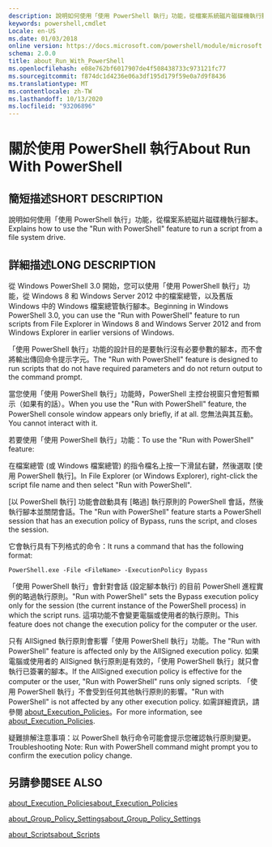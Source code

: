 ```yaml
---
description: 說明如何使用「使用 PowerShell 執行」功能，從檔案系統磁片磁碟機執行腳本。
keywords: powershell,cmdlet
Locale: en-US
ms.date: 01/03/2018
online version: https://docs.microsoft.com/powershell/module/microsoft.powershell.core/about/about_run_with_powershell?view=powershell-6&WT.mc_id=ps-gethelp
schema: 2.0.0
title: about_Run_With_PowerShell
ms.openlocfilehash: e08e762bf6017907de4f508438733c973121fc77
ms.sourcegitcommit: f874dc1d4236e06a3df195d179f59e0a7d9f8436
ms.translationtype: MT
ms.contentlocale: zh-TW
ms.lasthandoff: 10/13/2020
ms.locfileid: "93206896"
---
```

# <a name="about-run-with-powershell"></a><span data-ttu-id="28f0a-104">關於使用 PowerShell 執行</span><span class="sxs-lookup"><span data-stu-id="28f0a-104">About Run With PowerShell</span></span>

## <a name="short-description"></a><span data-ttu-id="28f0a-105">簡短描述</span><span class="sxs-lookup"><span data-stu-id="28f0a-105">SHORT DESCRIPTION</span></span>
<span data-ttu-id="28f0a-106">說明如何使用「使用 PowerShell 執行」功能，從檔案系統磁片磁碟機執行腳本。</span><span class="sxs-lookup"><span data-stu-id="28f0a-106">Explains how to use the "Run with PowerShell" feature to run a script from a file system drive.</span></span>

## <a name="long-description"></a><span data-ttu-id="28f0a-107">詳細描述</span><span class="sxs-lookup"><span data-stu-id="28f0a-107">LONG DESCRIPTION</span></span>

<span data-ttu-id="28f0a-108">從 Windows PowerShell 3.0 開始，您可以使用「使用 PowerShell 執行」功能，從 Windows 8 和 Windows Server 2012 中的檔案總管，以及舊版 Windows 中的 Windows 檔案總管執行腳本。</span><span class="sxs-lookup"><span data-stu-id="28f0a-108">Beginning in Windows PowerShell 3.0, you can use the "Run with PowerShell" feature to run scripts from File Explorer in Windows 8 and Windows Server 2012 and from Windows Explorer in earlier versions of Windows.</span></span>

<span data-ttu-id="28f0a-109">「使用 PowerShell 執行」功能的設計目的是要執行沒有必要參數的腳本，而不會將輸出傳回命令提示字元。</span><span class="sxs-lookup"><span data-stu-id="28f0a-109">The "Run with PowerShell" feature is designed to run scripts that do not have required parameters and do not return output to the command prompt.</span></span>

<span data-ttu-id="28f0a-110">當您使用「使用 PowerShell 執行」功能時，PowerShell 主控台視窗只會短暫顯示（如果有的話）。</span><span class="sxs-lookup"><span data-stu-id="28f0a-110">When you use the "Run with PowerShell" feature, the PowerShell console window appears only briefly, if at all.</span></span> <span data-ttu-id="28f0a-111">您無法與其互動。</span><span class="sxs-lookup"><span data-stu-id="28f0a-111">You cannot interact with it.</span></span>

<span data-ttu-id="28f0a-112">若要使用「使用 PowerShell 執行」功能：</span><span class="sxs-lookup"><span data-stu-id="28f0a-112">To use the "Run with PowerShell" feature:</span></span>

<span data-ttu-id="28f0a-113">在檔案總管 (或 Windows 檔案總管) 的指令檔名上按一下滑鼠右鍵，然後選取 [使用 PowerShell 執行]。</span><span class="sxs-lookup"><span data-stu-id="28f0a-113">In File Explorer (or Windows Explorer), right-click the script file name and then select "Run with PowerShell".</span></span>

<span data-ttu-id="28f0a-114">[以 PowerShell 執行] 功能會啟動具有 [略過] 執行原則的 PowerShell 會話，然後執行腳本並關閉會話。</span><span class="sxs-lookup"><span data-stu-id="28f0a-114">The "Run with PowerShell" feature starts a PowerShell session that has an execution policy of Bypass, runs the script, and closes the session.</span></span>

<span data-ttu-id="28f0a-115">它會執行具有下列格式的命令：</span><span class="sxs-lookup"><span data-stu-id="28f0a-115">It runs a command that has the following format:</span></span>

```
PowerShell.exe -File <FileName> -ExecutionPolicy Bypass
```

<span data-ttu-id="28f0a-116">「使用 PowerShell 執行」會針對會話 (設定腳本執行) 的目前 PowerShell 進程實例的略過執行原則。</span><span class="sxs-lookup"><span data-stu-id="28f0a-116">"Run with PowerShell" sets the Bypass execution policy only for the session (the current instance of the PowerShell process) in which the script runs.</span></span>
<span data-ttu-id="28f0a-117">這項功能不會變更電腦或使用者的執行原則。</span><span class="sxs-lookup"><span data-stu-id="28f0a-117">This feature does not change the execution policy for the computer or the user.</span></span>

<span data-ttu-id="28f0a-118">只有 AllSigned 執行原則會影響「使用 PowerShell 執行」功能。</span><span class="sxs-lookup"><span data-stu-id="28f0a-118">The "Run with PowerShell" feature is affected only by the AllSigned execution policy.</span></span> <span data-ttu-id="28f0a-119">如果電腦或使用者的 AllSigned 執行原則是有效的，「使用 PowerShell 執行」就只會執行已簽署的腳本。</span><span class="sxs-lookup"><span data-stu-id="28f0a-119">If the AllSigned execution policy is effective for the computer or the user, "Run with PowerShell" runs only signed scripts.</span></span> <span data-ttu-id="28f0a-120">「使用 PowerShell 執行」不會受到任何其他執行原則的影響。</span><span class="sxs-lookup"><span data-stu-id="28f0a-120">"Run with PowerShell" is not affected by any other execution policy.</span></span> <span data-ttu-id="28f0a-121">如需詳細資訊，請參閱 [about_Execution_Policies](about_Execution_Policies.md)。</span><span class="sxs-lookup"><span data-stu-id="28f0a-121">For more information, see [about_Execution_Policies](about_Execution_Policies.md).</span></span>

<span data-ttu-id="28f0a-122">疑難排解注意事項：以 PowerShell 執行命令可能會提示您確認執行原則變更。</span><span class="sxs-lookup"><span data-stu-id="28f0a-122">Troubleshooting Note: Run with PowerShell command might prompt you to confirm the execution policy change.</span></span>

## <a name="see-also"></a><span data-ttu-id="28f0a-123">另請參閱</span><span class="sxs-lookup"><span data-stu-id="28f0a-123">SEE ALSO</span></span>

[<span data-ttu-id="28f0a-124">about_Execution_Policies</span><span class="sxs-lookup"><span data-stu-id="28f0a-124">about_Execution_Policies</span></span>](about_Execution_Policies.md)

[<span data-ttu-id="28f0a-125">about_Group_Policy_Settings</span><span class="sxs-lookup"><span data-stu-id="28f0a-125">about_Group_Policy_Settings</span></span>](about_Group_Policy_Settings.md)

[<span data-ttu-id="28f0a-126">about_Scripts</span><span class="sxs-lookup"><span data-stu-id="28f0a-126">about_Scripts</span></span>](about_Scripts.md)
